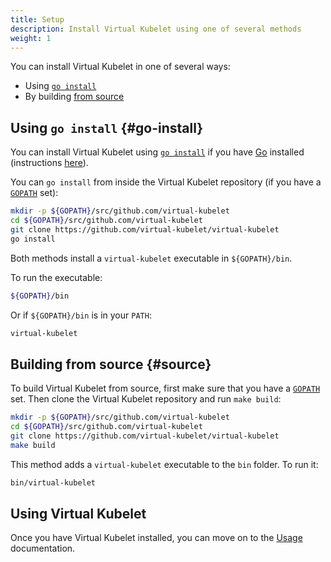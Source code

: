 ```yaml
---
title: Setup
description: Install Virtual Kubelet using one of several methods
weight: 1
---
```


You can install Virtual Kubelet in one of several ways:

* Using [`go install`](#go-install)
* By building [from source](#source)

## Using `go install` {#go-install}

You can install Virtual Kubelet using [`go install`](https://golang.org/cmd/go/#hdr-Compile_and_install_packages_and_dependencies) if you have [Go](https://golang.org) installed (instructions [here](https://golang.org/doc/install)).

You can `go install` from inside the Virtual Kubelet repository (if you have a [`GOPATH`](https://github.com/golang/go/wiki/GOPATH) set):

```bash
mkdir -p ${GOPATH}/src/github.com/virtual-kubelet
cd ${GOPATH}/src/github.com/virtual-kubelet
git clone https://github.com/virtual-kubelet/virtual-kubelet
go install
```

Both methods install a `virtual-kubelet` executable in `${GOPATH}/bin`.

To run the executable:

```bash
${GOPATH}/bin
```

Or if `${GOPATH}/bin` is in your `PATH`:

```bash
virtual-kubelet
```

## Building from source {#source}

To build Virtual Kubelet from source, first make sure that you have a [`GOPATH`](https://github.com/golang/go/wiki/GOPATH) set. Then clone the Virtual Kubelet repository and run `make build`:

```bash
mkdir -p ${GOPATH}/src/github.com/virtual-kubelet
cd ${GOPATH}/src/github.com/virtual-kubelet
git clone https://github.com/virtual-kubelet/virtual-kubelet
make build
```

This method adds a `virtual-kubelet` executable to the `bin` folder. To run it:

```bash
bin/virtual-kubelet
```

## Using Virtual Kubelet

Once you have Virtual Kubelet installed, you can move on to the [Usage](../usage) documentation.
